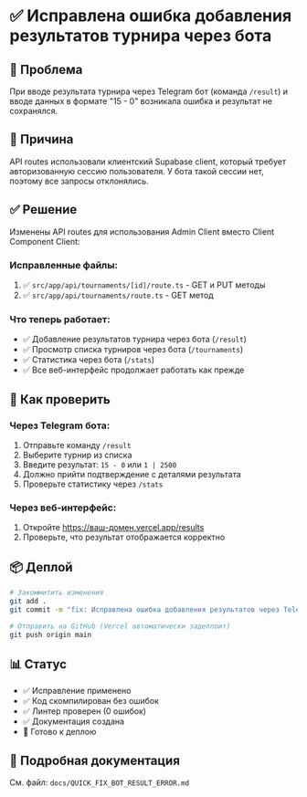 # ✅ Исправлена ошибка добавления результатов турнира через бота

## 🐛 Проблема
При вводе результата турнира через Telegram бот (команда `/result`) и вводе данных в формате "15 - 0" возникала ошибка и результат не сохранялся.

## 🔧 Причина
API routes использовали клиентский Supabase client, который требует авторизованную сессию пользователя. У бота такой сессии нет, поэтому все запросы отклонялись.

## ✅ Решение
Изменены API routes для использования Admin Client вместо Client Component Client:

### Исправленные файлы:
1. ✅ `src/app/api/tournaments/[id]/route.ts` - GET и PUT методы
2. ✅ `src/app/api/tournaments/route.ts` - GET метод

### Что теперь работает:
- ✅ Добавление результатов турнира через бота (`/result`)
- ✅ Просмотр списка турниров через бота (`/tournaments`)
- ✅ Статистика через бота (`/stats`)
- ✅ Все веб-интерфейс продолжает работать как прежде

## 🧪 Как проверить

### Через Telegram бота:
1. Отправьте команду `/result`
2. Выберите турнир из списка
3. Введите результат: `15 - 0` или `1 | 2500`
4. Должно прийти подтверждение с деталями результата
5. Проверьте статистику через `/stats`

### Через веб-интерфейс:
1. Откройте https://ваш-домен.vercel.app/results
2. Проверьте, что результат отображается корректно

## 📦 Деплой

```bash
# Закоммитить изменения
git add .
git commit -m "fix: Исправлена ошибка добавления результатов через Telegram бота (используем Admin Client в API routes)"

# Отправить на GitHub (Vercel автоматически задеплоит)
git push origin main
```

## 📊 Статус
- ✅ Исправление применено
- ✅ Код скомпилирован без ошибок
- ✅ Линтер проверен (0 ошибок)
- ✅ Документация создана
- 🔄 Готово к деплою

## 📝 Подробная документация
См. файл: `docs/QUICK_FIX_BOT_RESULT_ERROR.md`

